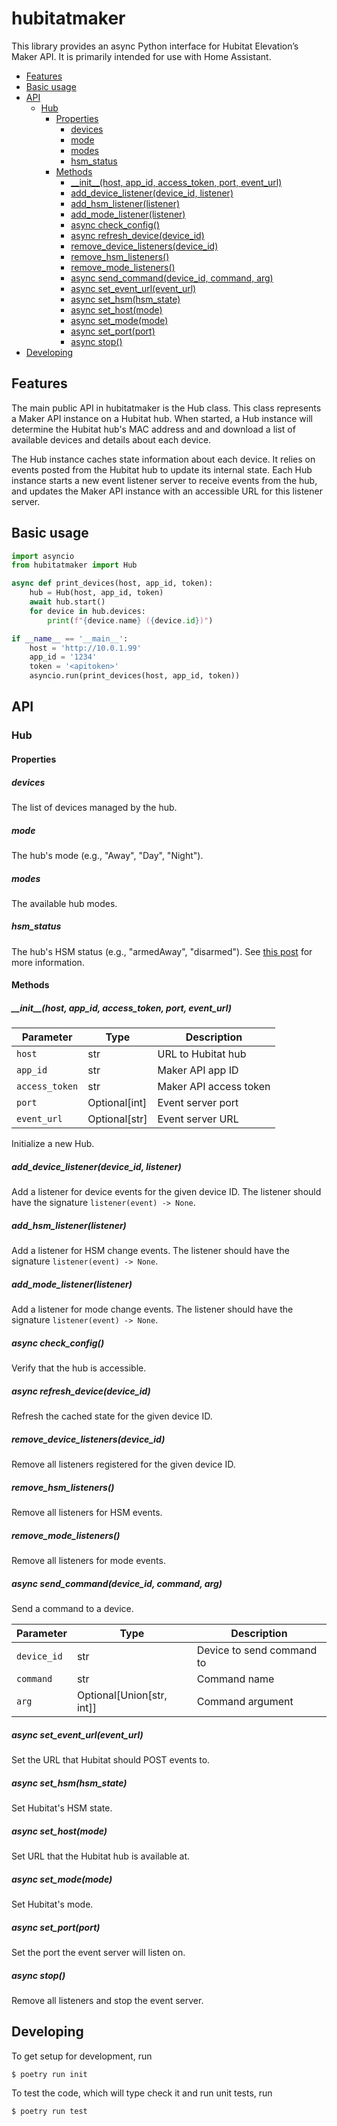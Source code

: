 # hubitatmaker

This library provides an async Python interface for Hubitat Elevation’s Maker API. It is primarily intended for use with Home Assistant.

<!-- vim-markdown-toc GFM -->

* [Features](#features)
* [Basic usage](#basic-usage)
* [API](#api)
	* [Hub](#hub)
		* [Properties](#properties)
			* [devices](#devices)
			* [mode](#mode)
			* [modes](#modes)
			* [hsm_status](#hsm_status)
		* [Methods](#methods)
			* [\_\_init\_\_(host, app_id, access_token, port, event_url)](#__init__host-app_id-access_token-port-event_url)
			* [add_device_listener(device_id, listener)](#add_device_listenerdevice_id-listener)
			* [add_hsm_listener(listener)](#add_hsm_listenerlistener)
			* [add_mode_listener(listener)](#add_mode_listenerlistener)
			* [async check_config()](#async-check_config)
			* [async refresh_device(device_id)](#async-refresh_devicedevice_id)
			* [remove_device_listeners(device_id)](#remove_device_listenersdevice_id)
			* [remove_hsm_listeners()](#remove_hsm_listeners)
			* [remove_mode_listeners()](#remove_mode_listeners)
			* [async send_command(device_id, command, arg)](#async-send_commanddevice_id-command-arg)
			* [async set_event_url(event_url)](#async-set_event_urlevent_url)
			* [async set_hsm(hsm_state)](#async-set_hsmhsm_state)
			* [async set_host(mode)](#async-set_hostmode)
			* [async set_mode(mode)](#async-set_modemode)
			* [async set_port(port)](#async-set_portport)
			* [async stop()](#async-stop)
* [Developing](#developing)

<!-- vim-markdown-toc -->

## Features

The main public API in hubitatmaker is the Hub class. This class represents a Maker API instance on a Hubitat hub. When started, a Hub instance will determine the Hubitat hub's MAC address and and download a list of available devices and details about each device.

The Hub instance caches state information about each device. It relies on events posted from the Hubitat hub to update its internal state. Each Hub instance starts a new event listener server to receive events from the hub, and updates the Maker API instance with an accessible URL for this listener server.

## Basic usage

```python
import asyncio
from hubitatmaker import Hub

async def print_devices(host, app_id, token):
	hub = Hub(host, app_id, token)
	await hub.start()
	for device in hub.devices:
		print(f"{device.name} ({device.id})")

if __name__ == '__main__':
	host = 'http://10.0.1.99'
	app_id = '1234'
	token = '<apitoken>'
	asyncio.run(print_devices(host, app_id, token))
```

## API

### Hub

#### Properties

##### devices

The list of devices managed by the hub.

##### mode

The hub's mode (e.g., "Away", "Day", "Night").

##### modes

The available hub modes.

##### hsm_status

The hub's HSM status (e.g., "armedAway", "disarmed"). See [this post](https://community.hubitat.com/t/hubitat-safety-monitor-api/934/3) for more information.

#### Methods

##### \_\_init\_\_(host, app_id, access_token, port, event_url)

| Parameter      | Type          | Description            |
| -------------- | ------------- | ---------------------- |
| `host`         | str           | URL to Hubitat hub     |
| `app_id`       | str           | Maker API app ID       |
| `access_token` | str           | Maker API access token |
| `port`         | Optional[int] | Event server port      |
| `event_url`    | Optional[str] | Event server URL       |

Initialize a new Hub.

##### add_device_listener(device_id, listener)

Add a listener for device events for the given device ID. The listener should have the signature `listener(event) -> None`.

##### add_hsm_listener(listener)

Add a listener for HSM change events. The listener should have the signature `listener(event) -> None`.

##### add_mode_listener(listener)

Add a listener for mode change events. The listener should have the signature `listener(event) -> None`.

##### async check_config()

Verify that the hub is accessible.

##### async refresh_device(device_id)

Refresh the cached state for the given device ID.

##### remove_device_listeners(device_id)

Remove all listeners registered for the given device ID.

##### remove_hsm_listeners()

Remove all listeners for HSM events.

##### remove_mode_listeners()

Remove all listeners for mode events.

##### async send_command(device_id, command, arg)

Send a command to a device.

| Parameter   | Type                      | Description               |
| ----------- | ------------------------- | ------------------------- |
| `device_id` | str                       | Device to send command to |
| `command`   | str                       | Command name              |
| `arg`       | Optional[Union[str, int]] | Command argument          |

##### async set_event_url(event_url)

Set the URL that Hubitat should POST events to.

##### async set_hsm(hsm_state)

Set Hubitat's HSM state.

##### async set_host(mode)

Set URL that the Hubitat hub is available at.

##### async set_mode(mode)

Set Hubitat's mode.

##### async set_port(port)

Set the port the event server will listen on.

##### async stop()

Remove all listeners and stop the event server.

## Developing

To get setup for development, run

```
$ poetry run init
```

To test the code, which will type check it and run unit tests, run

```
$ poetry run test
```

